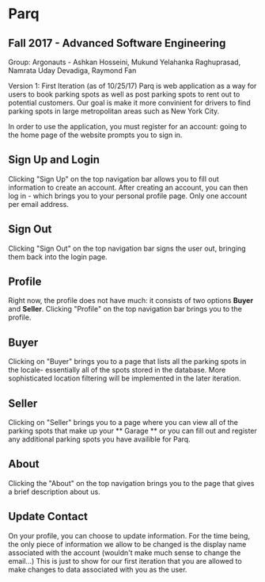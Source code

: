 # Parq
## Fall 2017 - Advanced Software Engineering
Group: Argonauts - Ashkan Hosseini, Mukund Yelahanka Raghuprasad, Namrata Uday Devadiga, Raymond Fan

Version 1: First Iteration (as of 10/25/17)
Parq is web application as a way for users to book parking spots as well as post parking spots to rent out
to potential customers. Our goal is make it more convinient for drivers to find parking spots in large
metropolitan areas such as New York City.

In order to use the application, you must register for an account: going to the home page of the website 
prompts you to sign in. 

## Sign Up and Login
Clicking "Sign Up" on the top navigation bar allows you to fill out information to create an account. After
creating an account, you can then log in - which brings you to your personal profile page. Only one account per
email address. 

## Sign Out
Clicking "Sign Out" on the top navigation bar signs the user out, bringing them back into the login page. 

## Profile 
Right now, the profile does not have much: it consists of two options **Buyer** and **Seller**. Clicking "Profile" on the
top navigation bar brings you to the profile.

## Buyer
Clicking on "Buyer" brings you to a page that lists all the parking spots in the locale- essentially all of the spots stored
in the database. More sophisticated location filtering will be implemented in the later iteration. 

## Seller
Clicking on "Seller" brings you to a page where you can view all of the parking spots that make up your ** Garage **
or you can fill out and register any additional parking spots you have availible for Parq. 

## About
Clicking the "About" on the top navigation brings you to the page that gives a brief description about us.

## Update Contact
On your profile, you can choose to update information. For the time being, the only piece of information we allow to be changed
is the display name associated with the account (wouldn't make much sense to change the email...) This is just to show for our
first iteration that you are allowed to make changes to data associated with you as the user.
